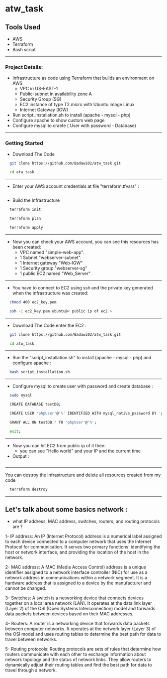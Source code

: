 # atw_task

## Tools Used
 - AWS
 - Terraform
 - Bash script

--------------------------------------------------------------

### Project Details:
 - Infrastructure as code using Terraform that builds an environment on AWS
    - VPC in US-EAST-1
    - Public-subnet in availability zone A
    - Security Group (SG)
    - EC2 instance of type T2.micro with Ubuntu image Linux
    - Internet Gateway (IGW)        
 - Run script_installation.sh to install (apache - mysql - php)
 - Configure apache to show custom web page
 - Configure mysql to craete ( User with password - Database)

--------------------------------------------------------------

### Getting Started

- Download The Code
```bash
  git clone https://github.com/Badawi02/atw_task.git
```
```bash
  cd atw_task
```
--------------------------------------------------------------

- Enter your AWS account credentials at file "terraform.tfvars" :
<p align="center">
 <img src=""/>
</p>

- Build the Infrastructure
```bash
  terraform init
```
```bash
  terraform plan
```
```bash
  terraform apply
```
--------------------------------------------------------------

- Now you can check your AWS account, you can see this resources has been created:
  - VPC named "simple-web-app".
  - 1 Subnet "webserver-subnet".
  - 1 Internet gateway "Web-IGW"
  - 1 Security group "webserver-sg"
  - 1 public EC2 named "Web_Server"

--------------------------------------------------------------

- You have to connect to EC2 using ssh and the private key generated when the infrastructure was created:
```bash
  chmod 400 ec2_key.pem
```
```bash
  ssh -i ec2_key.pem ubuntu@< public ip of ec2 > 
```

--------------------------------------------------------------

- Download The Code enter the EC2 :
```bash
  git clone https://github.com/Badawi02/atw_task.git
```
```bash
  cd atw_task
```

--------------------------------------------------------------

- Run the "script_installation.sh" to install (apache - mysql - php) and configure apache :
```bash
  bash script_installation.sh
```

--------------------------------------------------------------

- Configure mysql to create user with password and create database :
```bash
  sudo mysql
```
```bash
  CREATE DATABASE testDB;
```
```bash
  CREATE USER 'phpUser'@'%' IDENTIFIED WITH mysql_native_password BY 'password';
```
```bash
  GRANT ALL ON testDB.* TO 'phpUser'@'%';
```
```bash
  exit;
```

--------------------------------------------------------------

- Now you can hit EC2 from public ip of it then:
  - you can see "Hello world" and your IP and the current time
- Output :
<p align="center">
 <img src=""/>
</p>

--------------------------------------------------------------

You can destroy the infrastructure and delete all resources created from my code 
```bash
  terraform destroy
```
--------------------------------------------------------------

## Let's talk about some basics network  :
- what IP address, MAC address, switches, routers, and routing protocols are ?

1- IP address: An IP (Internet Protocol) address is a numerical label assigned to each device connected to a computer network that uses the Internet Protocol for communication. It serves two primary functions: identifying the host or network interface, and providing the location of the host in the network.

2- MAC address: A MAC (Media Access Control) address is a unique identifier assigned to a network interface controller (NIC) for use as a network address in communications within a network segment. It is a hardware address that is assigned to a device by the manufacturer and cannot be changed.

3- Switches: A switch is a networking device that connects devices together on a local area network (LAN). It operates at the data link layer (Layer 2) of the OSI (Open Systems Interconnection) model and forwards data packets between devices based on their MAC addresses.

4- Routers: A router is a networking device that forwards data packets between computer networks. It operates at the network layer (Layer 3) of the OSI model and uses routing tables to determine the best path for data to travel between networks.

5- Routing protocols: Routing protocols are sets of rules that determine how routers communicate with each other to exchange information about network topology and the status of network links. They allow routers to dynamically adjust their routing tables and find the best path for data to travel through a network.